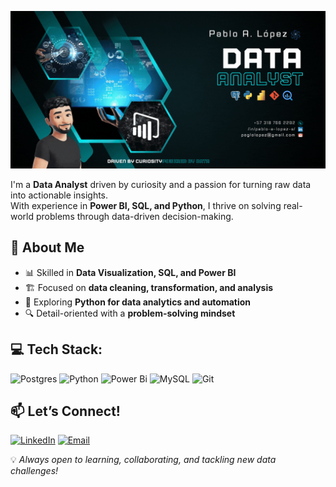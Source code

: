 ![Header](AvatarHeader.gif)

I'm a <strong>Data Analyst</strong> driven by curiosity and a passion for turning raw data into actionable insights.
<br> With experience in <strong>Power BI, SQL, and Python</strong>, I thrive on solving real-world problems through data-driven decision-making.

## 🚀 About Me
- 📊 Skilled in **Data Visualization, SQL, and Power BI**
- 🏗️ Focused on **data cleaning, transformation, and analysis**
- 🤖 Exploring **Python for data analytics and automation**
- 🔍 Detail-oriented with a **problem-solving mindset**

## 💻 Tech Stack:
![Postgres](https://img.shields.io/badge/postgres-%23316192.svg?style=for-the-badge&logo=postgresql&logoColor=white) ![Python](https://img.shields.io/badge/python-3670A0?style=for-the-badge&logo=python&logoColor=ffdd54) ![Power Bi](https://img.shields.io/badge/power_bi-F2C811?style=for-the-badge&logo=powerbi&logoColor=black) ![MySQL](https://img.shields.io/badge/mysql-4479A1.svg?style=for-the-badge&logo=mysql&logoColor=white) ![Git](https://img.shields.io/badge/git-%23F05033.svg?style=for-the-badge&logo=git&logoColor=white)

## 📫 Let’s Connect!  
[![LinkedIn](https://img.shields.io/badge/LinkedIn-%230077B5.svg?logo=linkedin&logoColor=white)](https://linkedin.com/in/pablo-a-lopez-s)  [![Email](https://img.shields.io/badge/Email-D14836?logo=gmail&logoColor=white)](mailto:poglolopez@gmail.com)


💡 *Always open to learning, collaborating, and tackling new data challenges!*
